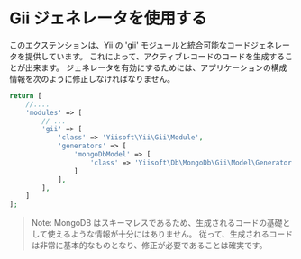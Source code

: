 Gii ジェネレータを使用する
==========================

このエクステンションは、Yii の 'gii' モジュールと統合可能なコードジェネレータを提供しています。
これによって、アクティブレコードのコードを生成することが出来ます。
ジェネレータを有効にするためには、アプリケーションの構成情報を次のように修正しなければなりません。

```php
return [
    //....
    'modules' => [
        // ...
        'gii' => [
            'class' => 'Yiisoft\Yii\Gii\Module',
            'generators' => [
                'mongoDbModel' => [
                    'class' => 'Yiisoft\Db\MongoDb\Gii\Model\Generator'
                ]
            ],
        ],
    ]
];
```

> Note: MongoDB はスキーマレスであるため、生成されるコードの基礎として使えるような情報が十分にはありません。
  従って、生成されるコードは非常に基本的なものとなり、修正が必要であることは確実です。
